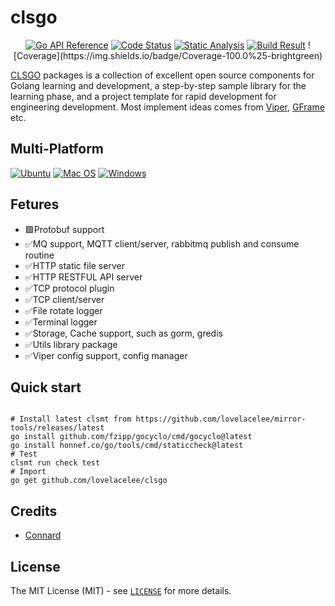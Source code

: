 # clsgo

<p align="center">
    <a href="https://pkg.go.dev/github.com/lovelacelee/clsgo" title="Go API Reference" rel="nofollow"><img src="https://img.shields.io/badge/go-documentation-blue.svg?style=flat" alt="Go API Reference"></a>
    <a href="https://goreportcard.com/report/github.com/lovelacelee/clsgo"><img src="https://goreportcard.com/badge/github.com/lovelacelee/clsgo" alt="Code Status" /></a>
    <a href="https://github.com/lovelacelee/clsgo/actions/workflows/static_analysis.yml"><img src="https://github.com/lovelacelee/clsgo/actions/workflows/static_analysis.yml/badge.svg" alt="Static Analysis"/></a>
    <a href="https://github.com/lovelacelee/clsgo/actions/workflows/build.yml"><img src="https://github.com/lovelacelee/clsgo/actions/workflows/build.yml/badge.svg" alt="Build Result"/></a>
    ![Coverage](https://img.shields.io/badge/Coverage-100.0%25-brightgreen)
</p>

[CLSGO](https://pkg.go.dev/github.com/lovelacelee/clsgo) packages is a collection of excellent open source components for Golang learning and development, a step-by-step sample library for the learning phase, and a project template for rapid development for engineering development. Most implement ideas comes from [Viper](https://github.com/spf13/viper), [GFrame](https://github.com/gogf/gf) etc.

## Multi-Platform

[![Ubuntu](https://img.shields.io/badge/Ubuntu-E95420?logo=ubuntu\&logoColor=white)](https://docs.github.com/en/actions/reference/workflow-syntax-for-github-actions#jobsjob_idruns-on) [![Mac OS](https://img.shields.io/badge/mac%20os-000000?logo=macos\&logoColor=F0F0F0)](https://docs.github.com/en/actions/reference/workflow-syntax-for-github-actions#jobsjob_idruns-on) [![Windows](https://img.shields.io/badge/Windows-0078D6?logo=windows\&logoColor=white)](https://docs.github.com/en/actions/reference/workflow-syntax-for-github-actions#jobsjob_idruns-on)

## Fetures

* 🟩Protobuf support
* ✅MQ support, MQTT client/server, rabbitmq publish and consume routine
* ✅HTTP static file server
* ✅HTTP RESTFUL API server
* ✅TCP protocol plugin
* ✅TCP client/server
* ✅File rotate logger
* ✅Terminal logger
* ✅Storage, Cache support, such as gorm, gredis
* ✅Utils library package
* ✅Viper config support, config manager

## Quick start

```shell

# Install latest clsmt from https://github.com/lovelacelee/mirror-tools/releases/latest
go install github.com/fzipp/gocyclo/cmd/gocyclo@latest
go install honnef.co/go/tools/cmd/staticcheck@latest
# Test
clsmt run check test
# Import 
go get github.com/lovelacelee/clsgo
```


<!-- [![Star History Chart](https://api.star-history.com/svg?repos=lovelacelee/clsgo&type=Date)](https://star-history.com/#lovelacelee/clsgo&Date) -->


## Credits

 * [Connard](https://github.com/lovelacelee)

## License

The MIT License (MIT) - see [`LICENSE`](https://github.com/lovelacelee/clsgo/blob/master/LICENSE) for more details.